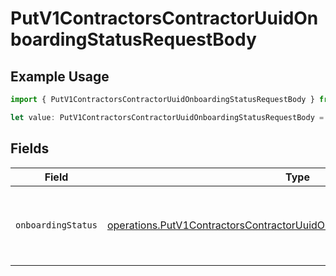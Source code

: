 # PutV1ContractorsContractorUuidOnboardingStatusRequestBody

## Example Usage

```typescript
import { PutV1ContractorsContractorUuidOnboardingStatusRequestBody } from "@gusto/embedded-api/models/operations/putv1contractorscontractoruuidonboardingstatus.js";

let value: PutV1ContractorsContractorUuidOnboardingStatusRequestBody = {};
```

## Fields

| Field                                                                                                                                                                  | Type                                                                                                                                                                   | Required                                                                                                                                                               | Description                                                                                                                                                            |
| ---------------------------------------------------------------------------------------------------------------------------------------------------------------------- | ---------------------------------------------------------------------------------------------------------------------------------------------------------------------- | ---------------------------------------------------------------------------------------------------------------------------------------------------------------------- | ---------------------------------------------------------------------------------------------------------------------------------------------------------------------- |
| `onboardingStatus`                                                                                                                                                     | [operations.PutV1ContractorsContractorUuidOnboardingStatusOnboardingStatus](../../models/operations/putv1contractorscontractoruuidonboardingstatusonboardingstatus.md) | :heavy_minus_sign:                                                                                                                                                     | The updated onboarding status for the contractor                                                                                                                       |